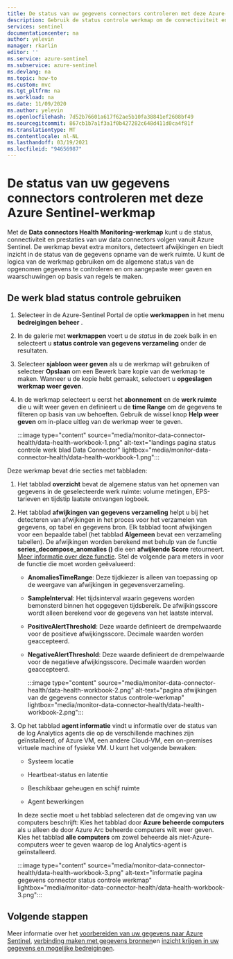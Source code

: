 ```yaml
---
title: De status van uw gegevens connectors controleren met deze Azure-Sentinel-werkmap | Microsoft Docs
description: Gebruik de status controle werkmap om de connectiviteit en prestaties van uw data connectors bij te houden.
services: sentinel
documentationcenter: na
author: yelevin
manager: rkarlin
editor: ''
ms.service: azure-sentinel
ms.subservice: azure-sentinel
ms.devlang: na
ms.topic: how-to
ms.custom: mvc
ms.tgt_pltfrm: na
ms.workload: na
ms.date: 11/09/2020
ms.author: yelevin
ms.openlocfilehash: 7d52b76601a617f62ae5b10fa38841ef2608bf49
ms.sourcegitcommit: 867cb1b7a1f3a1f0b427282c648d411d0ca4f81f
ms.translationtype: MT
ms.contentlocale: nl-NL
ms.lasthandoff: 03/19/2021
ms.locfileid: "94656987"
---
```

# <a name="monitor-the-health-of-your-data-connectors-with-this-azure-sentinel-workbook"></a>De status van uw gegevens connectors controleren met deze Azure Sentinel-werkmap

Met de **Data connectors Health Monitoring-werkmap** kunt u de status, connectiviteit en prestaties van uw data connectors volgen vanuit Azure Sentinel. De werkmap bevat extra monitors, detecteert afwijkingen en biedt inzicht in de status van de gegevens opname van de werk ruimte. U kunt de logica van de werkmap gebruiken om de algemene status van de opgenomen gegevens te controleren en om aangepaste weer gaven en waarschuwingen op basis van regels te maken.

## <a name="use-the-health-monitoring-workbook"></a>De werk blad status controle gebruiken

1. Selecteer in de Azure-Sentinel Portal de optie **werkmappen** in het menu **bedreigingen beheer** .

1. In de galerie met **werkmappen** voert u de *status* in de zoek balk in en selecteert u **status controle van gegevens verzameling** onder de resultaten.

1. Selecteer **sjabloon weer geven** als u de werkmap wilt gebruiken of selecteer **Opslaan** om een Bewerk bare kopie van de werkmap te maken. Wanneer u de kopie hebt gemaakt, selecteert u **opgeslagen werkmap weer geven**.

1. In de werkmap selecteert u eerst het **abonnement** en de **werk ruimte** die u wilt weer geven en definieert u de **time Range** om de gegevens te filteren op basis van uw behoeften. Gebruik de wissel knop **Help weer geven** om in-place uitleg van de werkmap weer te geven.

    :::image type="content" source="media/monitor-data-connector-health/data-health-workbook-1.png" alt-text="landings pagina status controle werk blad Data Connector" lightbox="media/monitor-data-connector-health/data-health-workbook-1.png":::

Deze werkmap bevat drie secties met tabbladen:

1. Het tabblad **overzicht** bevat de algemene status van het opnemen van gegevens in de geselecteerde werk ruimte: volume metingen, EPS-tarieven en tijdstip laatste ontvangen logboek.

1. Het tabblad **afwijkingen van gegevens verzameling** helpt u bij het detecteren van afwijkingen in het proces voor het verzamelen van gegevens, op tabel en gegevens bron. Elk tabblad toont afwijkingen voor een bepaalde tabel (het tabblad **Algemeen** bevat een verzameling tabellen). De afwijkingen worden berekend met behulp van de functie **series_decompose_anomalies ()** die een **afwijkende Score** retourneert. [Meer informatie over deze functie](/azure/data-explorer/kusto/query/series-decompose-anomaliesfunction?WT.mc_id=Portal-fx). Stel de volgende para meters in voor de functie die moet worden geëvalueerd:

    - **AnomaliesTimeRange**: Deze tijdkiezer is alleen van toepassing op de weergave van afwijkingen in gegevensverzameling.
    - **SampleInterval**: Het tijdsinterval waarin gegevens worden bemonsterd binnen het opgegeven tijdsbereik. De afwijkingsscore wordt alleen berekend voor de gegevens van het laatste interval.
    - **PositiveAlertThreshold**: Deze waarde definieert de drempelwaarde voor de positieve afwijkingsscore. Decimale waarden worden geaccepteerd.
    - **NegativeAlertThreshold**: Deze waarde definieert de drempelwaarde voor de negatieve afwijkingsscore. Decimale waarden worden geaccepteerd.

        :::image type="content" source="media/monitor-data-connector-health/data-health-workbook-2.png" alt-text="pagina afwijkingen van de gegevens connector status controle-werkmap" lightbox="media/monitor-data-connector-health/data-health-workbook-2.png":::

1. Op het tabblad **agent informatie** vindt u informatie over de status van de log Analytics agents die op de verschillende machines zijn geïnstalleerd, of Azure VM, een andere Cloud-VM, een on-premises virtuele machine of fysieke VM. U kunt het volgende bewaken:

   - Systeem locatie

   - Heartbeat-status en latentie

   - Beschikbaar geheugen en schijf ruimte

   - Agent bewerkingen

    In deze sectie moet u het tabblad selecteren dat de omgeving van uw computers beschrijft: Kies het tabblad door **Azure beheerde computers** als u alleen de door Azure Arc beheerde computers wilt weer geven. Kies het tabblad **alle computers** om zowel beheerde als niet-Azure-computers weer te geven waarop de log Analytics-agent is geïnstalleerd.

    :::image type="content" source="media/monitor-data-connector-health/data-health-workbook-3.png" alt-text="informatie pagina gegevens connector status controle werkmap" lightbox="media/monitor-data-connector-health/data-health-workbook-3.png":::

## <a name="next-steps"></a>Volgende stappen
Meer informatie over het [voorbereiden van uw gegevens naar Azure Sentinel](quickstart-onboard.md), [verbinding maken met gegevens bronnen](connect-data-sources.md)en [inzicht krijgen in uw gegevens en mogelijke bedreigingen](quickstart-get-visibility.md).
